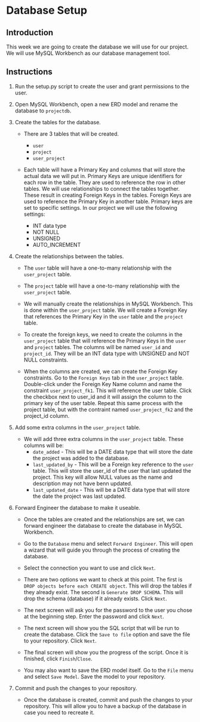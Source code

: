 # Database Setup

## Introduction

This week we are going to create the database we will use for our project. We will use MySQL Workbench as our database management tool. 

## Instructions

1. Run the setup.py script to create the user and grant permissions to the user.

2. Open MySQL Workbench, open a new ERD model and rename the database to `projectdb`.

3. Create the tables for the database.
    * There are 3 tables that will be created.
        * `user`
        * `project`
        * `user_project`

    * Each table will have a Primary Key and columns that will store the actual data we will put in.
    Primary Keys are unique identifiers for each row in the table. They are used to reference the row in other tables.
    We will use relationships to connect the tables together. These result in creating Foreign Keys in the tables. Foreign Keys are used to reference the Primary Key in another table.
    Primary keys are set to specific settings. In our project we will use the following settings:
        * INT data type
        * NOT NULL
        * UNSIGNED
        * AUTO_INCREMENT

4. Create the relationships between the tables.
    * The `user` table will have a one-to-many relationship with the `user_project` table.
    * The `project` table will have a one-to-many relationship with the `user_project` table.

    * We will manually create the relationships in MySQL Workbench. This is done within the `user_project` table. We will create a Foreign Key that references the Primary Key in the `user` table and the `project` table.

    * To create the foreign keys, we need to create the columns in the `user_project` table that will reference the Primary Keys in the `user` and `project` tables. The columns will be named `user_id` and `project_id`. They will be an INT data type with UNSIGNED and NOT NULL constraints. 

    * When the columns are created, we can create the Foreign Key constraints. Go to the `Foreign Keys` tab in the `user_project` table. Double-click under the Foreign Key Name column and name the constraint `user_project_fk1`. This will reference the user table. Click the checkbox next to user_id and it will assign the column to the primary key of the user table. Repeat this same process with the project table, but with the contraint named `user_project_fk2` and the project_id column.

5. Add some extra columns in the `user_project` table.
    * We will add three extra columns in the `user_project` table. These columns will be:
        * `date_added` - This will be a DATE data type that will store the date the project was added to the database.
        * `last_updated_by` - This will be a Foreign key reference to the `user` table. This will store the user_id of the user that last updated the project. This key will allow NULL values as the name and description may not have benn updated.
        * `last_updated_date` - This will be a DATE data type that will store the date the project was last updated.

6. Forward Engineer the database to make it useable.
    * Once the tables are created and the relationships are set, we can forward engineer the database to create the database in MySQL Workbench.

    * Go to the `Database` menu and select `Forward Engineer`. This will open a wizard that will guide you through the process of creating the database.

    * Select the connection you want to use and click `Next`.

    * There are two options we want to check at this point. The first is `DROP objects before each CREATE object`. This will drop the tables if they already exist. The second is `Generate DROP SCHEMA`. This will drop the schema (database) if it already exists. Click `Next`.

    * The next screen will ask you for the password to the user you chose at the beginning step. Enter the password and click `Next`.

    * The next screen will show you the SQL script that will be run to create the database. Click the `Save to file` option and save the file to your repository. Click `Next`.

    * The final screen will show you the progress of the script. Once it is finished, click `Finish`/`Close`.

    * You may also want to save the ERD model itself. Go to the `File` menu and select `Save Model`. Save the model to your repository.

7. Commit and push the changes to your repository.
    * Once the database is created, commit and push the changes to your repository. This will allow you to have a backup of the database in case you need to recreate it.

